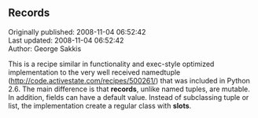 ## Records  
Originally published: 2008-11-04 06:52:42  
Last updated: 2008-11-04 06:52:42  
Author: George Sakkis  
  
This is a recipe similar in functionality and exec-style optimized implementation to the very well received namedtuple (http://code.activestate.com/recipes/500261/) that was included in Python 2.6. The main difference is that **records**, unlike named tuples, are mutable. In addition, fields can have a default value. Instead of subclassing tuple or list, the implementation create a regular class with __slots__.